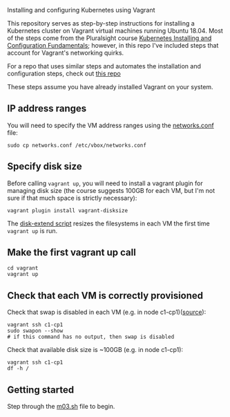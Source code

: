 Installing and configuring Kubernetes using Vagrant

This repository serves as step-by-step instructions for installing a Kubernetes cluster on Vagrant virtual machines running Ubuntu 18.04. Most of the steps come from the Pluralsight course [Kubernetes Installing and Configuration Fundamentals](https://www.pluralsight.com/courses/kubernetes-installation-configuration-fundamentals); however, in this repo I've included steps that account for Vagrant's networking quirks.

For a repo that uses similar steps and automates the installation and configuration steps, check out [this repo](https://github.com/techiescamp/vagrant-kubeadm-kubernetes)

These steps assume you have already installed Vagrant on your system.

## IP address ranges
You will need to specify the VM address ranges using the [networks.conf](vagrant/networks.conf) file:
```
sudo cp networks.conf /etc/vbox/networks.conf
```

## Specify disk size
Before calling `vagrant up`, you will need to install a vagrant plugin for managing disk size (the course suggests 100GB for each VM, but I'm not sure if that much space is strictly necessary):
```
vagrant plugin install vagrant-disksize
```
The [disk-extend script](vagrant/disk-extend.sh) resizes the filesystems in each VM the first time `vagrant up` is run.

## Make the first vagrant up call

```
cd vagrant
vagrant up
```

## Check that each VM is correctly provisioned

Check that swap is disabled in each VM (e.g. in node c1-cp1)([source][1]):
```
vagrant ssh c1-cp1
sudo swapon --show
# if this command has no output, then swap is disabled
```
Check that available disk size is ~100GB (e.g. in node c1-cp1):
```
vagrant ssh c1-cp1
df -h /
```

## Getting started
Step through the [m03.sh](m03.sh) file to begin. 

[1]: https://unix.stackexchange.com/questions/23072/how-can-i-check-if-swap-is-active-from-the-command-line
